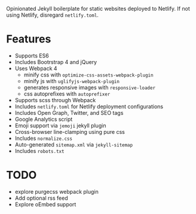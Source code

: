 Opinionated Jekyll boilerplate for static websites deployed to Netlify. If not using Netlify, disregard `netlify.toml`.

# Features
-  Supports ES6
-   Includes Bootrstrap 4 and jQuery
-   Uses Webpack 4
    - minify css with `optimize-css-assets-webpack-plugin`
    - minify js with `uglifyjs-webpack-plugin`
    - generates responsive images with `responsive-loader`
    - css autoprefixes with `autoprefixer`
-   Supports scss through Webpack
-   Includes `netlify.toml` for Netlify deployment configurations
-   Includes Open Graph, Twitter, and SEO tags
-   Google Analytics script
-   Emoji support via `jemoji` jekyll plugin
-   Cross-browser line-clamping using pure css
-   Includes `normalize.css`
-   Auto-generated `sitemap.xml` via `jekyll-sitemap`
-   Includes `robots.txt`

# TODO
-   explore purgecss webpack plugin
-   Add optional rss feed
-   Explore oEmbed support
